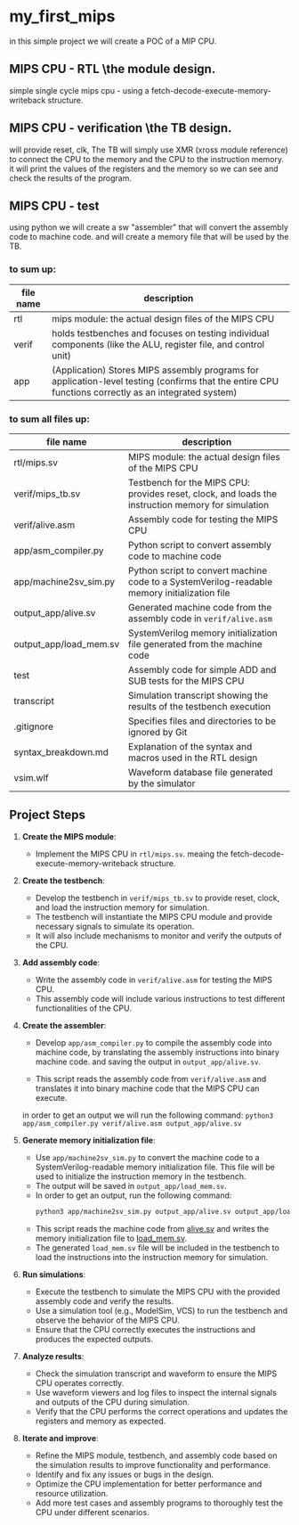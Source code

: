# my_first_mips
in this simple project we will create a  POC of a MIP CPU.

## MIPS CPU - RTL \\the module design.
simple single cycle mips cpu - using a fetch-decode-execute-memory-writeback structure.

## MIPS CPU - verification \\the TB design.
will provide reset, clk, 
The TB will simply use XMR (xross module reference) to connect the CPU to the memory and the CPU to the instruction memory.
it will print the values of the registers and the memory so we can see and check the results of the program.

## MIPS CPU - test
using python we will create a sw "assembler" that will convert the assembly code to machine code. and will create a memory file that will be used by the TB.

### to sum up:  
|file name | description|
|----------|----------|
| rtl | mips module: the actual design files of the MIPS CPU |
| verif | holds testbenches and focuses on testing individual components (like the ALU, register file, and control unit) |
| app | (Application) Stores MIPS assembly programs for application-level testing (confirms that the entire CPU functions correctly as an integrated system) |


### to sum all files up:  
|file name | description|
|----------|----------|
| rtl/mips.sv | MIPS module: the actual design files of the MIPS CPU |
| verif/mips_tb.sv | Testbench for the MIPS CPU: provides reset, clock, and loads the instruction memory for simulation |
| verif/alive.asm | Assembly code for testing the MIPS CPU |
| app/asm_compiler.py | Python script to convert assembly code to machine code |
| app/machine2sv_sim.py | Python script to convert machine code to a SystemVerilog-readable memory initialization file |
| output_app/alive.sv | Generated machine code from the assembly code in `verif/alive.asm` |
| output_app/load_mem.sv | SystemVerilog memory initialization file generated from the machine code |
| test | Assembly code for simple ADD and SUB tests for the MIPS CPU |
| transcript | Simulation transcript showing the results of the testbench execution |
| .gitignore | Specifies files and directories to be ignored by Git |
| syntax_breakdown.md | Explanation of the syntax and macros used in the RTL design |
| vsim.wlf | Waveform database file generated by the simulator |



## Project Steps

1. **Create the MIPS module**:
   - Implement the MIPS CPU in `rtl/mips.sv`. meaing the fetch-decode-execute-memory-writeback structure.


2. **Create the testbench**:
   - Develop the testbench in `verif/mips_tb.sv` to provide reset, clock, and load the instruction memory for simulation.
   - The testbench will instantiate the MIPS CPU module and provide necessary signals to simulate its operation.
   - It will also include mechanisms to monitor and verify the outputs of the CPU.


3. **Add assembly code**:
   - Write the assembly code in `verif/alive.asm` for testing the MIPS CPU.
   - This assembly code will include various instructions to test different functionalities of the CPU.


4. **Create the assembler**:
   - Develop `app/asm_compiler.py` to compile the assembly code into machine code, by translating the assembly instructions into binary machine code. and saving the output in `output_app/alive.sv`.  

   - This script reads the assembly code from `verif/alive.asm` and translates it into binary machine code that the MIPS CPU can execute.

    in order to get an output we will run the following command: `python3 app/asm_compiler.py verif/alive.asm output_app/alive.sv`


5. **Generate memory initialization file**:
   - Use `app/machine2sv_sim.py` to convert the machine code to a SystemVerilog-readable memory initialization file. This file will be used to initialize the instruction memory in the testbench.
   - The output will be saved in `output_app/load_mem.sv`.
   - In order to get an output, run the following command:
     ```sh
     python3 app/machine2sv_sim.py output_app/alive.sv output_app/load_mem.sv
     ```
   - This script reads the machine code from [alive.sv](http://_vscodecontentref_/1) and writes the memory initialization file to [load_mem.sv](http://_vscodecontentref_/2).
   - The generated `load_mem.sv` file will be included in the testbench to load the instructions into the instruction memory for simulation.


6. **Run simulations**:
   - Execute the testbench to simulate the MIPS CPU with the provided assembly code and verify the results.
   - Use a simulation tool (e.g., ModelSim, VCS) to run the testbench and observe the behavior of the MIPS CPU.
   - Ensure that the CPU correctly executes the instructions and produces the expected outputs.


7. **Analyze results**:
   - Check the simulation transcript and waveform to ensure the MIPS CPU operates correctly.
   - Use waveform viewers and log files to inspect the internal signals and outputs of the CPU during simulation.
   - Verify that the CPU performs the correct operations and updates the registers and memory as expected.


8. **Iterate and improve**:
   - Refine the MIPS module, testbench, and assembly code based on the simulation results to improve functionality and performance.
   - Identify and fix any issues or bugs in the design.
   - Optimize the CPU implementation for better performance and resource utilization.
   - Add more test cases and assembly programs to thoroughly test the CPU under different scenarios.


